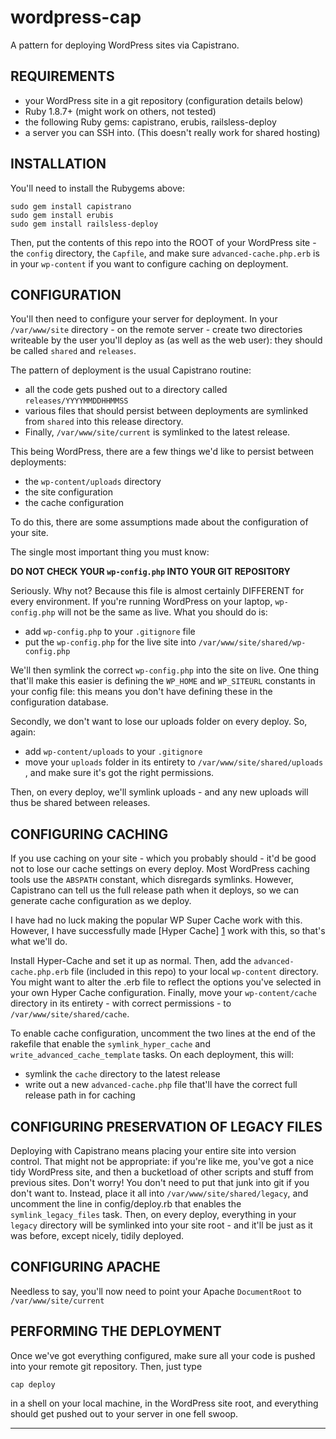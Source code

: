 wordpress-cap
=============

A pattern for deploying WordPress sites via Capistrano.

REQUIREMENTS
------------

* your WordPress site in a git repository (configuration details below)
* Ruby 1.8.7+ (might work on others, not tested)
* the following Ruby gems: capistrano, erubis, railsless-deploy
* a server you can SSH into. (This doesn't really work for shared hosting)

INSTALLATION
------------

You'll need to install the Rubygems above:

    sudo gem install capistrano
    sudo gem install erubis
    sudo gem install railsless-deploy

Then, put the contents of this repo into the ROOT of your WordPress site - the
`config` directory, the `Capfile`, and make sure `advanced-cache.php.erb` is in your
`wp-content` if you want to configure caching on deployment.

CONFIGURATION
-------------

You'll then need to configure your server for deployment. In your `/var/www/site`
directory - on the remote server - create two directories writeable by the user
you'll deploy as (as well as the web user): they should be called `shared` and
`releases`.

The pattern of deployment is the usual Capistrano routine:

* all the code gets pushed out to a directory called `releases/YYYYMMDDHHMMSS`
* various files that should persist between deployments are symlinked from
  `shared` into this release directory.
* Finally, `/var/www/site/current` is symlinked to the latest release.

This being WordPress, there are a few things we'd like to persist between
deployments:

* the `wp-content/uploads` directory
* the site configuration
* the cache configuration

To do this, there are some assumptions made about the configuration of your
site.

The single most important thing you must know:

**DO NOT CHECK YOUR `wp-config.php` INTO YOUR GIT REPOSITORY**

Seriously. Why not? Because this file is almost certainly DIFFERENT for every
environment. If you're running WordPress on your laptop, `wp-config.php` will not
be the same as live. What you should do is:

* add `wp-config.php` to your `.gitignore` file
* put the `wp-config.php` for the live site into
  `/var/www/site/shared/wp-config.php`

We'll then symlink the correct `wp-config.php` into the site on live. One thing
that'll make this easier is defining the `WP_HOME` and `WP_SITEURL` constants in
your config file: this means you don't have defining these in the configuration
database.

Secondly, we don't want to lose our uploads folder on every deploy. So, again:

* add `wp-content/uploads` to your `.gitignore`
* move your `uploads` folder in its entirety to `/var/www/site/shared/uploads`
  , and make sure it's got the right permissions.

Then, on every deploy, we'll symlink uploads - and any new uploads will thus be
shared between releases.

CONFIGURING CACHING
-------------------

If you use caching on your site - which you probably should - it'd be good not
to lose our cache settings on every deploy. Most WordPress caching tools use the
`ABSPATH` constant, which disregards symlinks. However, Capistrano can tell us the
full release path when it deploys, so we can generate cache configuration as we
deploy.

I have had no luck making the popular WP Super Cache work with this. However,
I have successfully made [Hyper Cache] [1] work with this, so that's what we'll
do.

Install Hyper-Cache and set it up as normal. Then, add the
`advanced-cache.php.erb` file (included in this repo) to your local `wp-content`
directory. You might want to alter the .erb file to reflect the options you've
selected in your own Hyper Cache configuration. Finally, move your
`wp-content/cache` directory in its entirety - with correct permissions - to
`/var/www/site/shared/cache`.

To enable cache configuration, uncomment the two lines at the end of the
rakefile that enable the `symlink_hyper_cache` and `write_advanced_cache_template`
tasks. On each deployment, this will:

* symlink the `cache` directory to the latest release
* write out a new `advanced-cache.php` file that'll have the correct full release
  path in for caching

CONFIGURING PRESERVATION OF LEGACY FILES
----------------------------------------

Deploying with Capistrano means placing your entire site into version control.
That might not be appropriate: if you're like me, you've got a nice tidy
WordPress site, and then a bucketload of other scripts and stuff from previous
sites. Don't worry! You don't need to put that junk into git if you don't want
to. Instead, place it all into `/var/www/site/shared/legacy`, and uncomment the
line in config/deploy.rb that enables the `symlink_legacy_files` task. Then, on
every deploy, everything in your `legacy` directory will be symlinked into your
site root - and it'll be just as it was before, except nicely, tidily deployed.

CONFIGURING APACHE
------------------

Needless to say, you'll now need to point your Apache `DocumentRoot` to
`/var/www/site/current`


PERFORMING THE DEPLOYMENT
-------------------------

Once we've got everything configured, make sure all your code is pushed into
your remote git repository. Then, just type

    cap deploy

in a shell on your local machine, in the WordPress site root, and everything
should get pushed out to your server in one fell swoop.

---

  [1]: http://wordpress.org/extend/plugins/hyper-cache/ "Hyper Cache"
